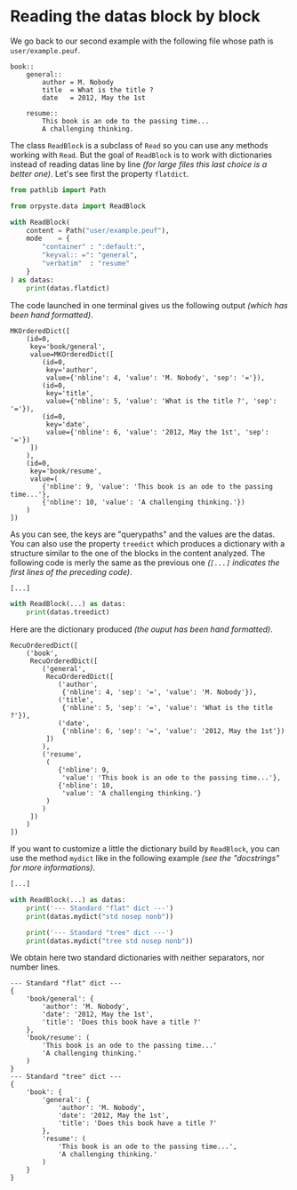 Reading the datas block by block
================================

We go back to our second example with the following file whose path is `user/example.peuf`.

```
book::
    general::
        author = M. Nobody
        title  = What is the title ?
        date   = 2012, May the 1st

    resume::
        This book is an ode to the passing time...
        A challenging thinking.
```


The class `ReadBlock` is a subclass of `Read` so you can use any methods working with `Read`. But the goal of `ReadBlock` is to work with dictionaries instead of reading datas line by line *(for large files this last choice is a better one)*. Let's see first the property `flatdict`.

```python
from pathlib import Path

from orpyste.data import ReadBlock

with ReadBlock(
    content = Path("user/example.peuf"),
    mode    = {
        "container" : ":default:",
        "keyval:: =": "general",
        "verbatim"  : "resume"
    }
) as datas:
    print(datas.flatdict)
```


The code launched in one terminal gives us the following output *(which has been hand formatted)*.

```
MKOrderedDict([
    (id=0,
     key='book/general',
     value=MKOrderedDict([
        (id=0,
         key='author',
         value={'nbline': 4, 'value': 'M. Nobody', 'sep': '='}),
        (id=0,
         key='title',
         value={'nbline': 5, 'value': 'What is the title ?', 'sep': '='}),
        (id=0,
         key='date',
         value={'nbline': 6, 'value': '2012, May the 1st', 'sep': '='})
     ])
    ),
    (id=0,
     key='book/resume',
     value=(
        {'nbline': 9, 'value': 'This book is an ode to the passing time...'},
        {'nbline': 10, 'value': 'A challenging thinking.'})
    )
])
```


As you can see, the keys are "querypaths" and the values are the datas. You can also use the property `treedict` which produces a dictionary with a structure similar to the one of the blocks in the content analyzed. The following code is merly the same as the previous one *(`[...]` indicates the first lines of the preceding code)*.

```python
[...]

with ReadBlock(...) as datas:
    print(datas.treedict)
```


Here are the dictionary produced *(the ouput has been hand formatted)*.

```
RecuOrderedDict([
    ('book',
     RecuOrderedDict([
        ('general',
         RecuOrderedDict([
            ('author',
             {'nbline': 4, 'sep': '=', 'value': 'M. Nobody'}),
            ('title',
             {'nbline': 5, 'sep': '=', 'value': 'What is the title ?'}),
            ('date',
             {'nbline': 6, 'sep': '=', 'value': '2012, May the 1st'})
         ])
        ),
        ('resume',
         (
            {'nbline': 9,
             'value': 'This book is an ode to the passing time...'},
            {'nbline': 10,
             'value': 'A challenging thinking.'}
         )
        )
     ])
    )
])
```


If you want to customize a little the dictionary build by ``ReadBlock``, you can use the method `mydict` like in the following example *(see the "docstrings" for more informations)*.

```python
[...]

with ReadBlock(...) as datas:
    print('--- Standard "flat" dict ---')
    print(datas.mydict("std nosep nonb"))

    print('--- Standard "tree" dict ---')
    print(datas.mydict("tree std nosep nonb"))
```


We obtain here two standard dictionaries with neither separators, nor number lines.

```
--- Standard "flat" dict ---
{
    'book/general': {
        'author': 'M. Nobody',
        'date': '2012, May the 1st',
        'title': 'Does this book have a title ?'
    },
    'book/resume': (
        'This book is an ode to the passing time...'
        'A challenging thinking.'
    )
}
--- Standard "tree" dict ---
{
    'book': {
        'general': {
            'author': 'M. Nobody',
            'date': '2012, May the 1st',
            'title': 'Does this book have a title ?'
        },
        'resume': (
            'This book is an ode to the passing time...',
            'A challenging thinking.'
        )
    }
}
```
